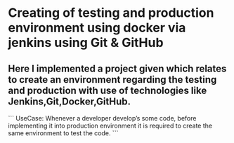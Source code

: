 <h1>Creating of testing and production environment using docker via jenkins using Git & GitHub</h1>
<h2>Here I implemented a project given which relates to create an environment regarding the testing and production with use of technologies like Jenkins,Git,Docker,GitHub.</h2>
```
UseCase: Whenever a developer  develop’s some  code, before implementing it into production environment it is required to create the same environment to test the code.
```
